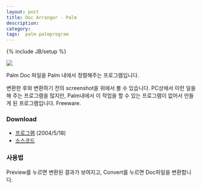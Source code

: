 ```yaml
---
layout: post
title: Doc Arranger - Palm
description: 
category: 
tags:  palm palmprogram
---
```

{% include JB/setup %}

![](http://farm3.staticflickr.com/2720/13211510164_22463a45c0_o.gif)

Palm Doc 파일을 Palm 내에서 정렬해주는 프로그램입니다.

변환한 후와 변환하기 전의 screenshot을 위에서 볼 수 있습니다. PC상에서 이런 일을 해 주는 프로그램을
많지만, Palm내에서 이 작업을 할 수 있는 프로그램이 없어서 만들게 된 프로그램입니다.  Freeware.


### Download

- [프로그램](https://dl.dropboxusercontent.com/u/4345768/jmjeong.com/docarranger.zip) (2004/5/18)
- [소스코드](https://dl.dropboxusercontent.com/u/4345768/jmjeong.com/docarranger-src.zip)

### 사용법

Preview를 누르면 변환된 결과가 보여지고, Convert를 누르면 Doc파일을 변환합니다.
